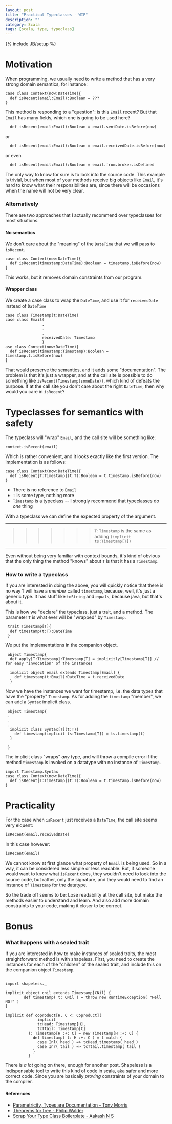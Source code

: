 ```yaml
---
layout: post
title: "Practical Typeclasses - WIP"
description: ""
category: Scala
tags: [scala, type, typeclass]
---
```

{% include JB/setup %}
# Motivation


When programming, we usually need to write a method that has a very strong domain semantics, for instance:

~~~
case class Context(now:DateTime){
  def isRecent(email:Email):Boolean = ???
}
~~~

This method is responding to a "question": is this `Email` recent? But that `Email` has many fields, which one is going to be used here?

~~~
  def isRecent(email:Email):Boolean = email.sentDate.isBefore(now)
~~~

or

~~~
  def isRecent(email:Email):Boolean = email.receivedDate.isBefore(now)
~~~

or even

~~~
  def isRecent(email:Email):Boolean = email.from.broker.isDefined
~~~

The only way to know for sure is to look into the source code. This example is trivial, but when most of your methods receive big objects like `Email`, it's hard to know what their responsibilities are, since there will be occasions when the name will not be very clear.

### Alternatively

There are two approaches that I actually recommend over typeclasses for most situations.

#### No semantics

We don't care about the "meaning" of the  `DateTime` that we will pass to `isRecent`.

~~~
case class Context(now:DateTime){
  def isRecent(timestamp:DateTime):Boolean = timestamp.isBefore(now)
}
~~~

This works, but it removes domain constraints from our program.

#### Wrapper class

We create a case class to wrap the `DateTime`, and use it for `receivedDate` instead of `DateTime`

~~~
case class Timestamp(t:DateTime)
case class Email(
                .
                .
                .
                receivedDate: Timestamp
                )
ase class Context(now:DateTime){
  def isRecent(timestamp:Timestamp):Boolean = timestamp.t.isBefore(now)
}
~~~

That would preserve the semantics, and it adds some "documentation". The problem is that it's just a wrapper, and at the call site is possible to do something like `isRecent(Timestamp(someDate))`, which kind of defeats the purpose. If at the call site you don't care  about the right `DateTime`, then why would you care in `isRecent`?

# Typeclasses for semantics with safety

The typeclass will "wrap" `Email`, and the call site will be something like:

~~~
context.isRecent(email)
~~~

Which is rather convenient, and it looks exactly like the first version. The implementation is as follows:

~~~
case class Context(now:DateTime){
  def isRecent[T:Timestamp](t:T):Boolean = t.timestamp.isBefore(now)
}
~~~

- There is no reference to `Email`
- `T` is some type, nothing more
- `Timestamp` is a typeclass -- I strongly recommend that typeclasses do _one_ thing

With a typeclass we can define the expected property of the argument. 

___
>>>>>>>`T:Timestamp` is the same as adding `(implicit ts:Timestamp[T])` 

___

Even without being very familiar with context bounds, it's kind of obvious that the only thing the method "knows" about `T` is that it has a `Timestamp`.


### How to write a typeclass

If you are interested in doing the above, you will quickly notice that there is no way `T` will have a *member* called `timestamp`, because, well, it's just a generic type. It has stuff like `toString` and `equals`, because java, but that's about it.

This is how we "declare" the typeclass, just a trait, and a method. The parameter `T` is what ever will be "wrapped" by `Timestamp`.

~~~
 trait Timestamp[T]{
  def timestamp(t:T):DateTime
 }
~~~

We put the implementations in the companion object.

~~~
 object Timestamp{
  def apply[T:Timestamp]:Timestamp[T] = implicitly[Timestamp[T]] // for easy "invocation" of the instances

  implicit object email extends Timestamp[Email] {
    def timestamp(t:Email):DateTime = t.receivedDate
  }
~~~

Now we have the instances we want for timestamp, i.e. the data types that have the "property" `Timestamp`. As for adding the `timestamp` "member", we can add a `Syntax` implicit class.

~~~
 object Timestamp{
 .
 .
 .
  implicit class Syntax[T](t:T){
    def timestamp(implicit ts:Timestamp[T]) = ts.timestamp(t)
  }

 }
~~~

The implicit class "wraps" _any_ type, and will throw a compile error if the method `timestamp` is invoked on a datatype with no instance of `Timestamp`.

~~~
import Timestamp.Syntax
case class Context(now:DateTime){
  def isRecent[T:Timestamp](t:T):Boolean = t.timestamp.isBefore(now)
}
~~~

# Practicality

For the case when `isRecent` just receives a `DateTime`, the call site seems very elquent:

~~~
isRecent(email.receivedDate)
~~~

In this case however:

~~~
isRecent(email)
~~~

We cannot know at first glance what property of `Email` is being used. So in a way, it can be considered less simple or less readable. But, if someone would want to know what `isRecent` does, they wouldn't need to look into the source code, but rather, only the signature, and they would need to find an instance of `Timestamp` for the datatype.

So the trade off seems to be: Lose readability at the call site, but make the methods easier to understand and learn. And also add more domain constraints to your code, making it closer to be correct.


# Bonus

### What happens with a sealed trait

If you are interested in how to make instances of sealed traits, the most straightforward method is with shapeless. First, you need to create the instances for each of the "children" of the sealed trait, and include this on the companion object `Timestamp`.

~~~

import shapeless._

implicit object cnil extends Timestamp[CNil] {
        def timestamp( t: CNil ) = throw new RuntimeException( "Hell NO!" )
}

implicit def coproduct[H, C <: Coproduct]( 
              implicit 
              tcHead: Timestamp[H], 
              tcTtail: Timestamp[C] 
          ): Timestamp[H :+: C] = new Timestamp[H :+: C] {
            def timestamp( t: H :+: C ) = t match {
              case Inl( head ) => tcHead.timestamp( head )
              case Inr( tail ) => tcTtail.timestamp( tail )
            }
          }

~~~

There is _a lot_ going on there, enough for another post. Shapeless is a indispensable tool to write this kind of code in scala, aka safer and more correct code.
Since you are basically _proving_ constraints of your domain to the compiler.

#### References

- [Parametricity, Types are Documentation - Tony Morris](https://www.youtube.com/watch?v=BtEEZa_Q8Vw)
- [Theorems for free - Philip Walder](https://www.mpi-sws.org/~dreyer/tor/papers/wadler.pdf)
- [Scrap Your Type Class Boilerplate - Aakash N S](http://aakashns.github.io/better-type-class.html)

